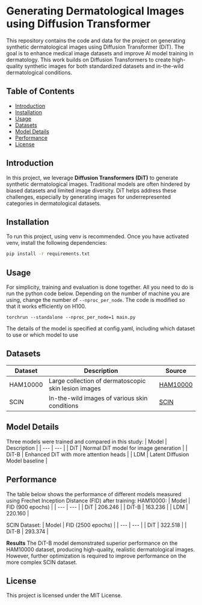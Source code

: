 # Generating Dermatological Images using Diffusion Transformer

This repository contains the code and data for the project on generating synthetic dermatological images using Diffusion Transformer (DiT). The goal is to enhance medical image datasets and improve AI model training in dermatology. This work builds on Diffusion Transformers to create high-quality synthetic images for both standardized datasets and in-the-wild dermatological conditions.

## Table of Contents

- [Introduction](#introduction)
- [Installation](#installation)
- [Usage](#usage)
- [Datasets](#datasets)
- [Model Details](#model-details)
- [Performance](#performance)
- [License](#license)

## Introduction

In this project, we leverage **Diffusion Transformers (DiT)** to generate synthetic dermatological images. Traditional models are often hindered by biased datasets and limited image diversity. DiT helps address these challenges, especially by generating images for underrepresented categories in dermatological datasets.

## Installation

To run this project, using venv is recommended. Once you have activated venv, install the following dependencies:

```bash
pip install -r requirements.txt
```

## Usage
For simplicity, training and evaluation is done together. All you need to do is run the python code below. Depending on the number of machine you are using, change the number of `--nproc_per_node`. The code is modified so that it works efficiently on H100.
```
torchrun --standalone --nproc_per_node=1 main.py
```
The details of the model is specified at config.yaml, including which dataset to use or which model to use


## Datasets

| Dataset | Description | Source |
| --- | --- | --- |
| HAM10000 | Large collection of dermatoscopic skin lesion images | [HAM10000](https://www.nature.com/articles/sdata2018161) |
| SCIN | In-the-wild images of various skin conditions | [SCIN](https://research.google/blog/scin-a-new-resource-for-representative-dermatology-images/) |

## Model Details
Three models were trained and compared in this study:
| Model | Description |
| --- | --- |
| DiT | Normal DiT model for image generation |
| DiT-B | Enhanced DiT with more attention heads |
| LDM | Latent Diffusion Model baseline |

## Performance
The table below shows the performance of different models measured using Frechet Inception Distance (FID) after training:
HAM10000:
| Model | FID (900 epochs) |
| --- | --- |
| DiT | 206.246 |
| DiT-B | 163.236 |
| LDM | 220.160 |

SCIN Dataset:
| Model | FID (2500 epochs) |
| --- | --- |
| DiT | 322.518 |
| DiT-B | 293.374 |


**Results**
The DiT-B model demonstrated superior performance on the HAM10000 dataset, producing high-quality, realistic dermatological images. However, further optimization is required to improve performance on the more complex SCIN dataset.

## License
This project is licensed under the MIT License.
